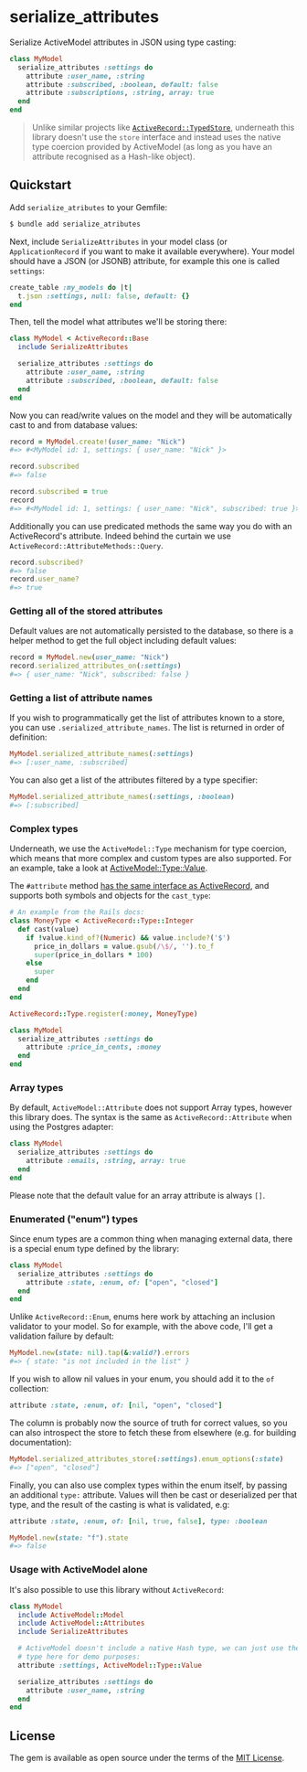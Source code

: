 # serialize_attributes

Serialize ActiveModel attributes in JSON using type casting:

```ruby
class MyModel
  serialize_attributes :settings do
    attribute :user_name, :string
    attribute :subscribed, :boolean, default: false
    attribute :subscriptions, :string, array: true
  end
end
```

> Unlike similar projects like [`ActiveRecord::TypedStore`](https://github.com/byroot/activerecord-typedstore),
> underneath this library doesn't  use the `store` interface and instead uses the native
> type coercion provided by ActiveModel (as long as you have an attribute recognised as a
> Hash-like object).

## Quickstart

Add `serialize_atributes` to your Gemfile:

```bash
$ bundle add serialize_atributes
```

Next, include `SerializeAttributes` in your model class (or `ApplicationRecord` if you want to make
it available everywhere). Your model should have a JSON (or JSONB) attribute, for example
this one is called `settings`:

```ruby
create_table :my_models do |t|
  t.json :settings, null: false, default: {}
end
```

Then, tell the model what attributes we'll be storing there:

```ruby
class MyModel < ActiveRecord::Base
  include SerializeAttributes

  serialize_attributes :settings do
    attribute :user_name, :string
    attribute :subscribed, :boolean, default: false
  end
end
```

Now you can read/write values on the model and they will be automatically cast to and from
database values:

```ruby
record = MyModel.create!(user_name: "Nick")
#=> #<MyModel id: 1, settings: { user_name: "Nick" }>

record.subscribed
#=> false

record.subscribed = true
record
#=> #<MyModel id: 1, settings: { user_name: "Nick", subscribed: true }>
```

Additionally you can use predicated methods the same way you do with an ActiveRecord's attribute.
Indeed behind the curtain we use `ActiveRecord::AttributeMethods::Query`.

```ruby
record.subscribed?
#=> false
record.user_name?
#=> true
```

### Getting all of the stored attributes

Default values are not automatically persisted to the database, so there is a helper
method to get the full object including default values:

```ruby
record = MyModel.new(user_name: "Nick")
record.serialized_attributes_on(:settings)
#=> { user_name: "Nick", subscribed: false }
```

### Getting a list of attribute names

If you wish to programmatically get the list of attributes known to a store, you can use
`.serialized_attribute_names`. The list is returned in order of definition:

```ruby
MyModel.serialized_attribute_names(:settings)
#=> [:user_name, :subscribed]
```

You can also get a list of the attributes filtered by a type specifier:

```ruby
MyModel.serialized_attribute_names(:settings, :boolean)
#=> [:subscribed]
```

### Complex types

Underneath, we use the `ActiveModel::Type` mechanism for type coercion, which means
that more complex and custom types are also supported. For an example, take a look at
[ActiveModel::Type::Value](https://api.rubyonrails.org/classes/ActiveModel/Type/Value.html).

The `#attribute` method
[has the same interface as ActiveRecord](https://api.rubyonrails.org/classes/ActiveRecord/Attributes/ClassMethods.html#method-i-attribute),
and supports both symbols and objects for the `cast_type`:

```ruby
# An example from the Rails docs:
class MoneyType < ActiveRecord::Type::Integer
  def cast(value)
    if !value.kind_of?(Numeric) && value.include?('$')
      price_in_dollars = value.gsub(/\$/, '').to_f
      super(price_in_dollars * 100)
    else
      super
    end
  end
end

ActiveRecord::Type.register(:money, MoneyType)
```

```ruby
class MyModel
  serialize_attributes :settings do
    attribute :price_in_cents, :money
  end
end
```

### Array types

By default, `ActiveModel::Attribute` does not support Array types, however this library
does. The syntax is the same as `ActiveRecord::Attribute` when using the Postgres adapter:

```ruby
class MyModel
  serialize_attributes :settings do
    attribute :emails, :string, array: true
  end
end
```

Please note that the default value for an array attribute is always `[]`.

### Enumerated ("enum") types

Since enum types are a common thing when managing external data, there is a special enum
type defined by the library:

```ruby
class MyModel
  serialize_attributes :settings do
    attribute :state, :enum, of: ["open", "closed"]
  end
end
```

Unlike `ActiveRecord::Enum`, enums here work by attaching an inclusion validator to your
model. So for example, with the above code, I'll get a validation failure by default:

```ruby
MyModel.new(state: nil).tap(&:valid?).errors
#=> { state: "is not included in the list" }
```

If you wish to allow nil values in your enum, you should add it to the `of` collection:

```ruby
attribute :state, :enum, of: [nil, "open", "closed"]
```

The column is probably now the source of truth for correct values, so you can also
introspect the store to fetch these from elsewhere (e.g. for building documentation):

```ruby
MyModel.serialized_attributes_store(:settings).enum_options(:state)
#=> ["open", "closed"]
```

Finally, you can also use complex types within the enum itself, by passing an additional
`type:` attribute. Values will then be cast or deserialized per that type, and the result
of the casting is what is validated, e.g:

```ruby
attribute :state, :enum, of: [nil, true, false], type: :boolean
```

```ruby
MyModel.new(state: "f").state
#=> false
```

### Usage with ActiveModel alone

It's also possible to use this library without `ActiveRecord`:

```ruby
class MyModel
  include ActiveModel::Model
  include ActiveModel::Attributes
  include SerializeAttributes

  # ActiveModel doesn't include a native Hash type, we can just use the Value
  # type here for demo purposes:
  attribute :settings, ActiveModel::Type::Value

  serialize_attributes :settings do
    attribute :user_name, :string
  end
end
```

## License
The gem is available as open source under the terms of the [MIT License](https://opensource.org/licenses/MIT).
